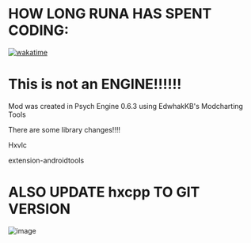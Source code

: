 # HOW LONG RUNA HAS SPENT CODING:
[![wakatime](https://wakatime.com/badge/user/cde8213c-99da-4c4f-b648-2f6a36993596/project/58c55e7a-d95b-4fac-bd7b-7048154a5e76.svg)](https://wakatime.com/badge/user/cde8213c-99da-4c4f-b648-2f6a36993596/project/58c55e7a-d95b-4fac-bd7b-7048154a5e76)

# This is not an ENGINE!!!!!!

Mod was created in Psych Engine 0.6.3 using EdwhakKB's Modcharting Tools


There are some library changes!!!!

Hxvlc

extension-androidtools

# ALSO UPDATE hxcpp TO GIT VERSION

![image](https://github.com/user-attachments/assets/d4c78189-37f7-4e40-9e50-617523367898)
